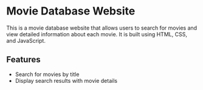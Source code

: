 # Movie Database Website

This is a movie database website that allows users to search for movies and view detailed information about each movie. It is built using HTML, CSS, and JavaScript.

## Features

- Search for movies by title
- Display search results with movie details
